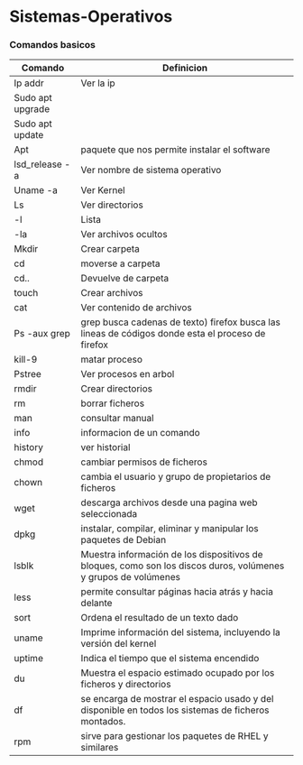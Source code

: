 # Sistemas-Operativos

### Comandos basicos

| Comando | Definicion |
| ------ | ------ |
| Ip addr | Ver la ip |
| Sudo apt upgrade  |  |
| Sudo apt update |  |
| Apt | paquete que nos permite instalar el software |
| lsd_release -a | Ver nombre de sistema operativo|
| Uname -a | Ver Kernel|
| Ls | Ver directorios |
| -l | Lista|
| -la | Ver archivos ocultos|
| Mkdir| Crear carpeta |
| cd| moverse a carpeta|
| cd.. | Devuelve de carpeta|
| touch| Crear archivos |
| cat| Ver contenido de archivos|
| Ps -aux grep |  grep busca cadenas de texto) firefox  busca las lineas de códigos donde esta el proceso de firefox|
| kill-9| matar proceso |
| Pstree| Ver procesos en arbol|
| rmdir| Crear directorios|
|rm|borrar ficheros|
|man|consultar manual|
|info|informacion de un comando|
|history| ver historial|
|chmod|cambiar permisos de ficheros|
|chown|cambia el usuario y grupo de propietarios de ficheros|
|wget| descarga archivos desde una pagina web seleccionada|
|dpkg| instalar, compilar, eliminar y manipular los paquetes de Debian|
|lsblk|Muestra información de los dispositivos de bloques, como son los discos duros, volúmenes y grupos de volúmenes|
|less| permite consultar páginas hacia atrás y hacia delante|
|sort|Ordena el resultado de un texto dado|
|uname|Imprime información del sistema, incluyendo la versión del kernel|
|uptime|Indica el tiempo que el sistema encendido|
| du|Muestra el espacio estimado ocupado por los ficheros y directorios|
|df|se encarga de mostrar el espacio usado y del disponible en todos los sistemas de ficheros montados.|
|rpm|sirve para gestionar los paquetes de RHEL y similares|
